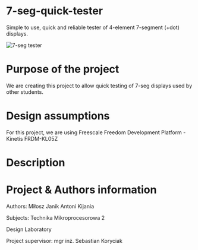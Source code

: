 # 7-seg-quick-tester
Simple to use, quick and reliable tester of 4-element 7-segment (+dot) displays. 

![7-seg tester](https://user-images.githubusercontent.com/56133177/141514110-65254f97-5493-4d6b-aed9-412a37e86cd4.png)

# Purpose of the project
We are creating this project to allow quick testing of 7-seg displays used by other students.

# Design assumptions
For this project, we are using Freescale Freedom Development Platform - Kinetis FRDM-KL05Z

# Description

# Project & Authors information

Authors:
Miłosz Janik
Antoni Kijania

Subjects:
Technika Mikroprocesorowa 2

Design Laboratory

Project supervisor:
mgr inż. Sebastian Koryciak
